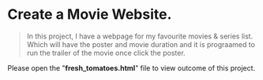 # Create a Movie Website.

> In this project, I have a webpage for my favourite movies & series list. Which will have the poster and movie duration and it is prograamed to run the trailer of the movie once click the poster.


Please open the "**fresh_tomatoes.html**" file to view outcome of this project.
